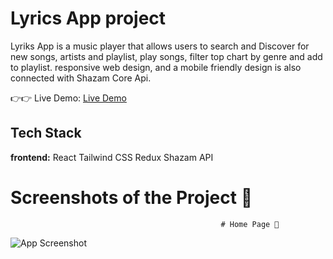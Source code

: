 # Lyrics App project

Lyriks App is a music player that allows users to search and Discover for new songs, artists and playlist, play songs, filter top chart by genre and add to playlist. responsive web design, and a mobile friendly design is also connected with Shazam Core Api.

👉👉 Live Demo: [Live Demo](https://tone-app.netlify.app/)

## Tech Stack

**frontend:** React
Tailwind CSS
Redux
Shazam API

# Screenshots of the Project 📸


                                                   # Home Page 🏡

![App Screenshot](https://github.com/basemosman2/tone/blob/master/src/assets/toneapp.png)
